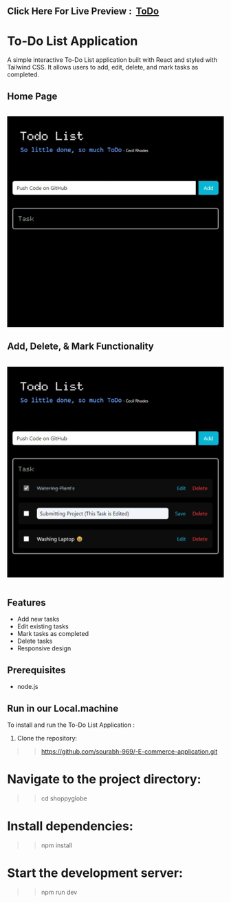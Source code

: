 <h2>Click Here For Live Preview : &nbsp;<a href="https://sourabh-969.github.io/ToDo">ToDo</a></h2>

# To-Do List Application

A simple interactive To-Do List application built with React and styled with Tailwind CSS. It allows users to add, edit, delete, and mark tasks as completed.

<table>
<tr><h2>Home Page</h2><br><img src="./public/screenshot/Rootpage.jpeg"></tr>
<tr><h2>Add, Delete, & Mark Functionality</h2><br><img src="./public/screenshot/Feature.jpeg"></tr>
</table>

## Features

- Add new tasks
- Edit existing tasks
- Mark tasks as completed
- Delete tasks
- Responsive design

## Prerequisites
- node.js


## Run in our Local.machine

To install and run the To-Do List Application :

1. Clone the repository:
>>https://github.com/sourabh-969/-E-commerce-application.git

# Navigate to the project directory:
>>cd shoppyglobe

# Install dependencies:
>>npm install

# Start the development server:
>>npm run dev